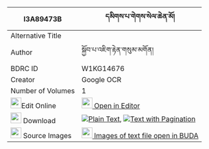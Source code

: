 |I3A89473B|དམིགས་པ་གེགས་སེལ་ཆེན་མོ། 
| --- | --- 
|Alternative Title |
|Author| སྐྱོབ་པ་འཇིག་རྟེན་གསུམ་མགོན།
|BDRC ID | W1KG14676
|Creator | Google OCR
|Number of Volumes| 1
|<img width="25" src="https://img.icons8.com/color/25/000000/edit-property.png">Edit Online| [<img width="25" src="https://avatars.githubusercontent.com/u/45091458?s=200&v=4"> Open in Editor](http://editor.openpecha.org/I3A89473B)
|<img width="25" src="https://img.icons8.com/fluent/48/000000/download-2.png"/>  Download | [![](https://img.icons8.com/color/20/000000/txt.png)Plain Text](https://github.com/Openpecha/I3A89473B/releases/download/v1/mikpa_gek_sel_chen_mo_plain_I3A89473B.zip), [![](https://img.icons8.com/color/20/000000/txt.png)Text with Pagination](https://github.com/Openpecha/I3A89473B/releases/download/v1/mikpa_gek_sel_chen_mo_pages_I3A89473B.zip)
|<img width="25" src="https://img.icons8.com/plasticine/100/000000/pictures-folder.png"/>  Source Images | [<img width="25" src="https://library.bdrc.io/icons/BUDA-small.svg"> Images of text file open in BUDA](https://library.bdrc.io/show/bdr:W1KG14676)